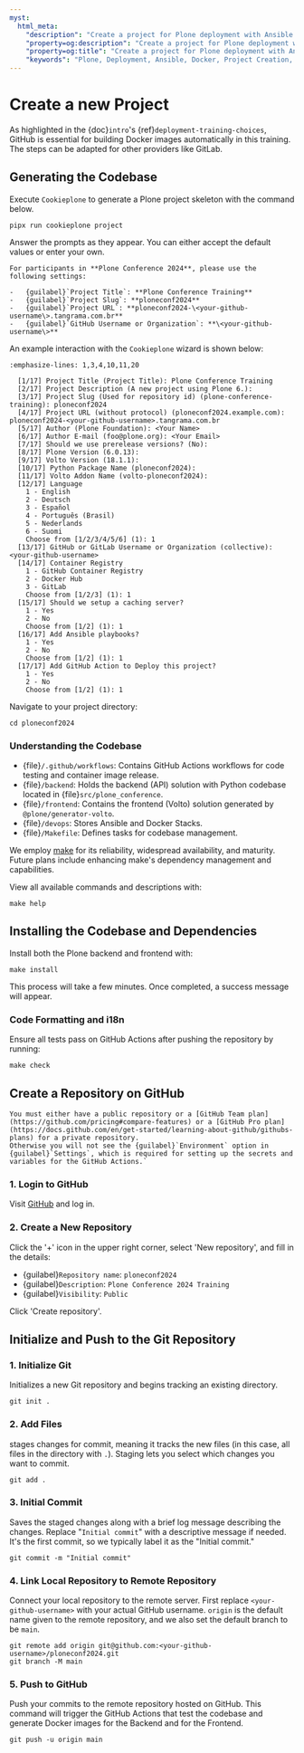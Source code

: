 ```yaml
---
myst:
  html_meta:
    "description": "Create a project for Plone deployment with Ansible and Docker"
    "property=og:description": "Create a project for Plone deployment with Ansible and Docker"
    "property=og:title": "Create a project for Plone deployment with Ansible and Docker"
    "keywords": "Plone, Deployment, Ansible, Docker, Project Creation, GitHub"
---
```


# Create a new Project

As highlighted in the {doc}`intro`'s {ref}`deployment-training-choices`, GitHub is essential for building Docker images automatically in this training.
The steps can be adapted for other providers like GitLab.

## Generating the Codebase

Execute `Cookieplone` to generate a Plone project skeleton with the command below.

```shell
pipx run cookieplone project
```

Answer the prompts as they appear. You can either accept the default values or enter your own.

```{warning}
For participants in **Plone Conference 2024**, please use the following settings:

-   {guilabel}`Project Title`: **Plone Conference Training**
-   {guilabel}`Project Slug`: **ploneconf2024**
-   {guilabel}`Project URL`: **ploneconf2024-\<your-github-username\>.tangrama.com.br**
-   {guilabel}`GitHub Username or Organization`: **\<your-github-username\>**
```

An example interaction with the `Cookieplone` wizard is shown below:

```{code-block} console
:emphasize-lines: 1,3,4,10,11,20

  [1/17] Project Title (Project Title): Plone Conference Training
  [2/17] Project Description (A new project using Plone 6.):
  [3/17] Project Slug (Used for repository id) (plone-conference-training): ploneconf2024
  [4/17] Project URL (without protocol) (ploneconf2024.example.com): ploneconf2024-<your-github-username>.tangrama.com.br
  [5/17] Author (Plone Foundation): <Your Name>
  [6/17] Author E-mail (foo@plone.org): <Your Email>
  [7/17] Should we use prerelease versions? (No):
  [8/17] Plone Version (6.0.13):
  [9/17] Volto Version (18.1.1):
  [10/17] Python Package Name (ploneconf2024):
  [11/17] Volto Addon Name (volto-ploneconf2024):
  [12/17] Language
    1 - English
    2 - Deutsch
    3 - Español
    4 - Português (Brasil)
    5 - Nederlands
    6 - Suomi
    Choose from [1/2/3/4/5/6] (1): 1
  [13/17] GitHub or GitLab Username or Organization (collective): <your-github-username>
  [14/17] Container Registry
    1 - GitHub Container Registry
    2 - Docker Hub
    3 - GitLab
    Choose from [1/2/3] (1): 1
  [15/17] Should we setup a caching server?
    1 - Yes
    2 - No
    Choose from [1/2] (1): 1
  [16/17] Add Ansible playbooks?
    1 - Yes
    2 - No
    Choose from [1/2] (1): 1
  [17/17] Add GitHub Action to Deploy this project?
    1 - Yes
    2 - No
    Choose from [1/2] (1): 1
```

Navigate to your project directory:

```shell
cd ploneconf2024
```

### Understanding the Codebase

- {file}`/.github/workflows`: Contains GitHub Actions workflows for code testing and container image release.
- {file}`/backend`: Holds the backend (API) solution with Python codebase located in {file}`src/plone_conference`.
- {file}`/frontend`: Contains the frontend (Volto) solution generated by `@plone/generator-volto`.
- {file}`/devops`: Stores Ansible and Docker Stacks.
- {file}`/Makefile`: Defines tasks for codebase management.

We employ [make](https://www.gnu.org/software/make/) for its reliability, widespread availability, and maturity. Future plans include enhancing make's dependency management and capabilities.

View all available commands and descriptions with:

```shell
make help
```

## Installing the Codebase and Dependencies

Install both the Plone backend and frontend with:

```shell
make install
```

This process will take a few minutes. Once completed, a success message will appear.

### Code Formatting and i18n

Ensure all tests pass on GitHub Actions after pushing the repository by running:

```shell
make check
```

## Create a Repository on GitHub

```{warning}
You must either have a public repository or a [GitHub Team plan](https://github.com/pricing#compare-features) or a [GitHub Pro plan](https://docs.github.com/en/get-started/learning-about-github/githubs-plans) for a private repository.
Otherwise you will not see the {guilabel}`Environment` option in {guilabel}`Settings`, which is required for setting up the secrets and variables for the GitHub Actions.`
```

### 1. Login to GitHub

Visit [GitHub](https://github.com) and log in.

### 2. Create a New Repository

Click the '+' icon in the upper right corner, select 'New repository', and fill in the details:

-   {guilabel}`Repository name`: `ploneconf2024`
-   {guilabel}`Description`: `Plone Conference 2024 Training`
-   {guilabel}`Visibility`: `Public`

Click 'Create repository'.

## Initialize and Push to the Git Repository

### 1. Initialize Git

Initializes a new Git repository and begins tracking an existing directory.

```shell
git init .
```
### 2. Add Files

stages changes for commit, meaning it tracks the new files (in this case, all files in the directory with `.`). Staging lets you select which changes you want to commit.

```shell
git add .
```

### 3. Initial Commit

Saves the staged changes along with a brief log message describing the changes.
Replace "`Initial commit`" with a descriptive message if needed. It's the first commit,
so we typically label it as the "Initial commit."

```shell
git commit -m "Initial commit"
```

### 4. Link Local Repository to Remote Repository

Connect your local repository to the remote server. First replace `<your-github-username>` with your actual GitHub username.
`origin` is the default name given to the remote repository, and we also set the default branch to be `main`.

```shell
git remote add origin git@github.com:<your-github-username>/ploneconf2024.git
git branch -M main
```

### 5. Push to GitHub

Push your commits to the remote repository hosted on GitHub. This command will trigger the GitHub Actions that test the codebase and
generate Docker images for the Backend and for the Frontend.

```shell
git push -u origin main
```
